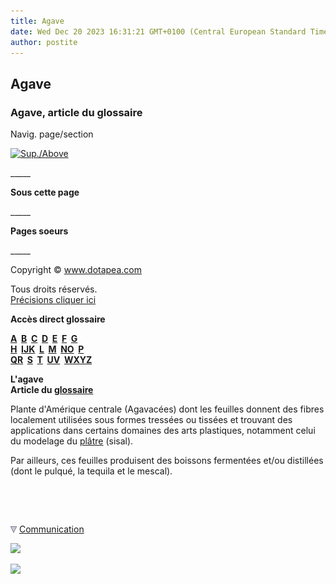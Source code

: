 ```yaml
---
title: Agave
date: Wed Dec 20 2023 16:31:21 GMT+0100 (Central European Standard Time)
author: postite
---
```


## Agave
### Agave, article du glossaire
 Navig. page/section

[![Sup./Above](_derived/up_cmp_themenoir010_up.gif)](a.html)

\_\_\_\_\_

**Sous cette page**

\_\_\_\_\_

**Pages soeurs**

\_\_\_\_\_

Copyright © www.dotapea.com

Tous droits réservés.  
[Précisions cliquer ici](droitscopie.html)

**Accès direct glossaire**

**[A](a.html)  [B](b.html)  [C](c.html)  [D](d.html)  [E](e.html)  [F](f.html)  [G](g.html)  
[H](h.html)  [IJK](ijk.html)  [L](l.html)  [M](m.html)  [NO](no.html)  [P](p.html)  
[QR](qr.html)  [S](s.html)  [T](t.html)  [UV](uv.html)  [WXYZ](wxyz.html)**

**L'agave  
Article du [glossaire](glossaire.html)**

Plante d'Amérique centrale (Agavacées) dont les feuilles donnent des fibres localement utilisées sous formes tressées ou tissées et trouvant des applications dans certains domaines des arts plastiques, notamment celui du modelage du [plâtre](platre.html) (sisal).

Par ailleurs, ces feuilles produisent des boissons fermentées et/ou distillées (dont le pulqué, la tequila et le mescal).



 

 ![](images/transparent122x1.gif)

![](images/flechebas.gif) [Communication](http://www.artrealite.com/annonceurs.htm) 

[![](https://cbonvin.fr/sites/regie.artrealite.com/visuels/campagne1.png)](index-2.html#20131014)

![](https://cbonvin.fr/sites/regie.artrealite.com/visuels/campagne2.png)